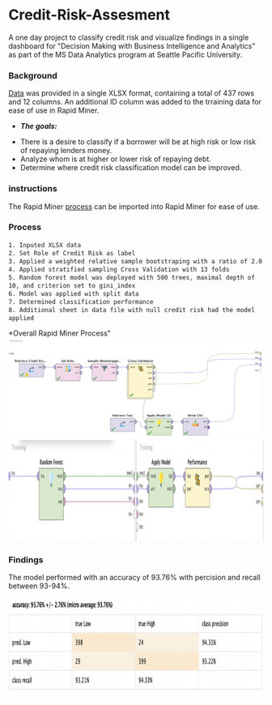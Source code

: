 # Credit-Risk-Assesment
A one day project to classify credit risk and visualize findings in a single dashboard for "Decision Making with Business Intelligence and Analytics" as part of the MS Data Analytics program at Seattle Pacific University.  

### Background
[Data](https://github.com/Samantha-Britschgi/Credit-Risk-Assesment/blob/6277e8a533ec386605f2f522e111d75cca3db005/Credit%20Risk%20Data.xlsx) was provided in a single XLSX format, containing a total of 437 rows and 12 columns.
An additional ID column was added to the trraining data for ease of use in Rapid Miner.

* ***The goals:*** 
- There is a desire to classify if a borrower will be at high risk or low risk of repaying lenders money.
- Analyze whom is at higher or lower risk of repaying debt. 
- Determine where credit risk classification model can be improved.

### instructions

The Rapid Miner [process](https://github.com/Samantha-Britschgi/Credit-Risk-Assesment/blob/6277e8a533ec386605f2f522e111d75cca3db005/CreditRiskModel.rmp) can be imported into Rapid Miner for ease of use.
 
### Process

    1. Inputed XLSX data
    2. Set Role of Credit Risk as label
    3. Applied a weighted relative sample bootstraping with a ratio of 2.0
    4. Applied stratified sampling Cross Validation with 13 folds
    5. Random forest model was deployed with 500 trees, maximal depth of 10, and criterion set to gini_index
    6. Model was applied with split data 
    7. Determined classification performance 
    8. Additional sheet in data file with null credit risk had the model applied

*Overall Rapid Miner Process"
<img src="https://github.com/Samantha-Britschgi/Credit-Risk-Assesment/blob/959dc899f219c86c08f52b99bf0a069afc6818e1/Credit-Risk-Assesment-RapidMiner-Images/Model%20Process.png" width="500" height="200" />
<img src="https://github.com/Samantha-Britschgi/Credit-Risk-Assesment/blob/959dc899f219c86c08f52b99bf0a069afc6818e1/Credit-Risk-Assesment-RapidMiner-Images/ModelApplication.png" width="1400" height="200" />

    
### Findings
The model performed with an accuracy of 93.76% with percision and recall between 93-94%.

<img src="https://github.com/Samantha-Britschgi/Credit-Risk-Assesment/blob/959dc899f219c86c08f52b99bf0a069afc6818e1/Credit-Risk-Assesment-RapidMiner-Images/Confuson%20Matrix.png" width="900" height="200" />
